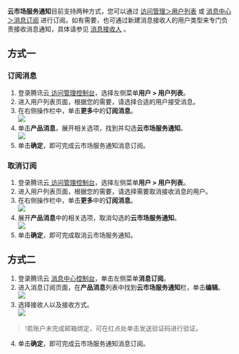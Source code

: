 **云市场服务通知**目前支持两种方式，您可以通过 [访问管理＞用户列表](https://console.cloud.tencent.com/cam) 或 [消息中心＞消息订阅](https://console.cloud.tencent.com/messageCenter/messageConfig) 进行订阅。如有需要，也可通过新建消息接收人的用户类型来专门负责接收消息通知，具体请参见 [消息接收人](https://cloud.tencent.com/document/product/598/13667) 。               

## 方式一   
### 订阅消息             
1. 登录腾讯云[ 访问管理控制台](https://console.cloud.tencent.com/cam)，选择左侧菜单**用户 > 用户列表**。
2. 进入用户列表页面，根据您的需要，请选择合适的用户接受消息。
3. 在右侧操作栏中，单击**更多**中的**订阅消息**。              
![](https://main.qcloudimg.com/raw/2f857084827da38b7602306c8c21f2fa.png)       
4. 单击**产品消息**，展开相关选项，找到并勾选**云市场服务通知**。                 
![](https://main.qcloudimg.com/raw/0914f230106294fa4da0e7923cb0364e.png)          
5. 单击**确定**，即可完成云市场服务通知消息订阅。          

### 取消订阅                
1. 登录腾讯云[ 访问管理控制台](https://console.cloud.tencent.com/cam)，选择左侧菜单**用户 > 用户列表**。           
2. 进入用户列表页面，根据您的需要，请选择需要取消接收消息的用户。
3. 在右侧操作栏中，单击**更多**中的**订阅消息**。              
![](https://main.qcloudimg.com/raw/2f857084827da38b7602306c8c21f2fa.png)     
3. 展开**产品消息**中的相关选项，取消勾选的**云市场服务通知**。              
![](https://main.qcloudimg.com/raw/ffd8aa6ca24479c1fb26282b44c462db.png)       
4. 单击**确定**，即可完成取消云市场服务通知。                  

## 方式二                 
1. 登录腾讯云 [消息中心控制台](https://console.cloud.tencent.com/message)，单击左侧菜单**消息订阅**。
2. 进入消息订阅页面，在**产品消息**列表中找到**云市场服务通知**栏，单击**编辑**。               
![](https://main.qcloudimg.com/raw/8e49406793635a6383eb864c97fd1459.png)     
3. 选择接收人以及接收方式。             
![](https://main.qcloudimg.com/raw/1827b09962e16cfe19a54f47ed54aab0.png)   
>!若账户未完成邮箱绑定，可在红点处单击发送验证码进行验证。          

4. 单击**确定**，即可完成云市场服务通知消息订阅。          


